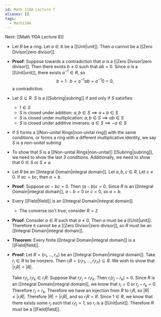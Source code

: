 ```yaml
---
id: Math 110A Lecture 7
aliases: []
tags:
  - Math110A
---
```


Next: [[Math 110A Lecture 8]]

- Let $R$ be a ring. Let $a\in \mathbb{R}$ be a [[Unit|unit]]. Then $a$ cannot
  be a [[Zero Divisor|zero divisor]].
- **Proof**: Suppose towards a contradiction that $a$ is a
  [[Zero Divisor|zero divisor]]. Then there exists $b\neq 0$ such that $ab = 0$.
  Since $a$ is a [[Unit|unit]], there exists $a^{-1}\in R$, so
  $$
    b = 1\cdot b = a^{-1}ab = a^{-1}0 = 0,
  $$
  a contradiction.
- Let $S\subseteq R$. $S$ is a [[Subring|subring]] if and only if $S$ satisfies:
  - $1\in S$
  - $S$ is closed under addition: $a,b\in S\implies a+b\in S$
  - $S$ is closed under multiplication: $a,b\in S\implies ab\in S$
  - $S$ is closed under additive inverses: $a\in S\implies -a\in S$
- If $S$ forms a [[Non-unital Rings|non-unital ring]] with the same conditions,
  or forms a ring with a different multiplicative identity, we say $S$ is a
  _non-unital subring_
- To show that $S$ is a [[Non-unital Rings|non-unital]] [[Subring|subring]], we
  need to show the last 3 conditions. Additionally, we need to show that
  $0\in S$ or $S\neq \varnothing$
- Let $R$ be an [[Integral Domain|integral domain]]. Let $a, b, c\in R$. Let
  $c\neq 0$. If $ac = bc$, then $a = b$.
- **Proof**: Suppose $ac - bc = 0$. Then $(a - b)c = 0$. Since $R$ is an
  [[Integral Domain|integral domain]], $a - b = 0$ or $c = 0$, so $a = b$.
- Every [[Field|field]] is an [[Integral Domain|integral domain]]
  - The converse isn't true; consider $R = \mathbb{Z}$
- **Proof**: Consider $a\in R$ such that $a\neq 0$. Then $a$ must be a
  [[Unit|unit]]. Therefore it cannot be a [[Zero Divisor|zero divisor]], so $R$
  must be an [[Integral Domain|integral domain]].
- **Theorem**: Every finite [[Integral Domain|integral domain]] is a
  [[Field|field]].
- **Proof**: Let $R = \{r_1,\dotsc,r_n\}$ be an
  [[Integral Domain|integral domain]]. Take $r_i\in R$ to be nonzero. Then
  $r_iR = \{r_ir_1,\dotsc,r_ir_n\}\subseteq R$. We wish to show that
  $|r_iR| = |R|$.

  Take $r_ir_j, r_ir_k\in r_iR$. Suppose that $r_ir_j = r_ir_k$. Then
  $r_i(r_j - r_k) = 0$. Since $R$ is an [[Integral Domain|integral domain]], we
  know that $r_i = 0$ or $r_j - r_k = 0$. Therefore $r_j = r_k$. Therefore we
  have an injection from $R$ to $r_iR$, so $|R|\leq |r_iR|$. Therefore
  $|R| = |r_iR|$, and so $r_iR = R$. Since $1\in R$, we know that there exists
  some $r_j$ such that $r_ir_j = 1$, so $r_i$ is a [[Unit|unit]]. Therefore $R$
  must be a [[Field|field]].
